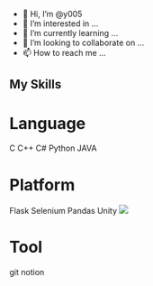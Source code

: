- 👋 Hi, I’m @y005
- 👀 I’m interested in ...
- 🌱 I’m currently learning ...
- 💞️ I’m looking to collaborate on ...
- 📫 How to reach me ...

## My Skills

# Language
C C++ C# Python JAVA 

# Platform
Flask Selenium Pandas Unity 
<img src="https://img.shields.io/badge/Flask-FFFFFF?style=flat-square&logo=Flask&logoColor=black"/>

# Tool
git notion 
